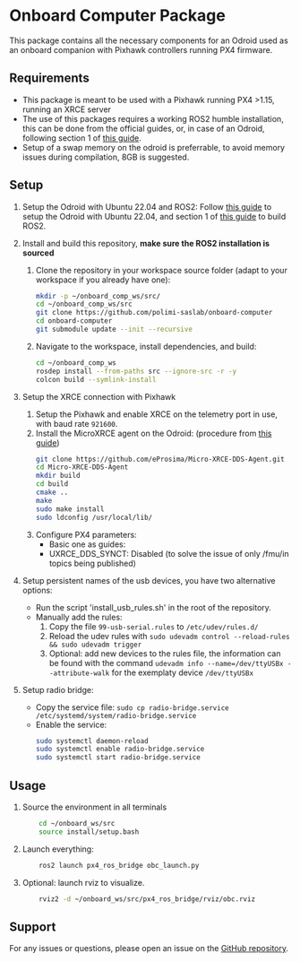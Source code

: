 # Onboard Computer Package

This package contains all the necessary components for an Odroid used as an onboard companion with Pixhawk controllers running PX4 firmware.

## Requirements

- This package is meant to be used with a Pixhawk running PX4 >1.15, running an XRCE server
- The use of this packages requires a working ROS2 humble installation, this can be done from the official guides, or, in case of an Odroid, following  section 1 of [this guide](https://github.com/polimi-saslab/4DDS-Project/blob/main/Documentation/gbeam_on_odroid.md#1-setting-up-the-odroid-xu4).
- Setup of a swap memory on the odroid is preferrable, to avoid memory issues during compilation, 8GB is suggested.

## Setup

1. Setup the Odroid with Ubuntu 22.04 and ROS2:
    Follow [this guide](Odroid_Ubuntu_setup.md) to setup the Odroid with Ubuntu 22.04, and section 1 of [this guide](https://github.com/polimi-saslab/4DDS-Project/blob/main/Documentation/gbeam_on_odroid.md#1-setting-up-the-odroid-xu4) to build ROS2.

2. Install and build this repository, **make sure the ROS2 installation is sourced**
    1. Clone the repository in your workspace source folder (adapt to your workspace if you already have one):
       ```bash
       mkdir -p ~/onboard_comp_ws/src/
       cd ~/onboard_comp_ws/src
       git clone https://github.com/polimi-saslab/onboard-computer
       cd onboard-computer
       git submodule update --init --recursive
       ```
    2. Navigate to the workspace, install dependencies, and build:
       ```bash
       cd ~/onboard_comp_ws
       rosdep install --from-paths src --ignore-src -r -y
       colcon build --symlink-install
       ```
3. Setup the XRCE connection with Pixhawk
    1. Setup the Pixhawk and enable XRCE on the telemetry port in use, with baud rate `921600`.
    2. Install the MicroXRCE agent on the Odroid: (procedure from [this guide](https://docs.px4.io/main/en/middleware/uxrce_dds.html#install-standalone-from-source))
        ```bash
        git clone https://github.com/eProsima/Micro-XRCE-DDS-Agent.git
        cd Micro-XRCE-DDS-Agent
        mkdir build
        cd build
        cmake ..
        make
        sudo make install
        sudo ldconfig /usr/local/lib/
        ```
    3. Configure PX4 parameters:
        - Basic one as guides: <!-- TODO -->
        - UXRCE_DDS_SYNCT: Disabled (to solve the issue of only /fmu/in topics being published)


4. Setup persistent names of the usb devices, you have two alternative options:
    - Run the script 'install_usb_rules.sh' in the root of the repository.
    - Manually add the rules:
        1. Copy the file `99-usb-serial.rules` to `/etc/udev/rules.d/`
        2. Reload the udev rules with `sudo udevadm control --reload-rules && sudo udevadm trigger`
        3. Optional: add new devices to the rules file, the information can be found with the command `udevadm info --name=/dev/ttyUSBx --attribute-walk` for the exemplaty device `/dev/ttyUSBx`

5. Setup radio bridge:
    - Copy the service file:
        `sudo cp radio-bridge.service /etc/systemd/system/radio-bridge.service`
    - Enable the service:
        ```bash
        sudo systemctl daemon-reload
        sudo systemctl enable radio-bridge.service
        sudo systemctl start radio-bridge.service
        ```

## Usage

1. Source the environment in all terminals
    ```bash
        cd ~/onboard_ws/src
        source install/setup.bash
    ```
2. Launch everything:
    ```bash
        ros2 launch px4_ros_bridge obc_launch.py
    ```
3. Optional: launch rviz to visualize.
    ```bash
        rviz2 -d ~/onboard_ws/src/px4_ros_bridge/rviz/obc.rviz
    ```

## Support

For any issues or questions, please open an issue on the [GitHub repository](https://github.com/polimi-saslab/onboard-computer/issues).
